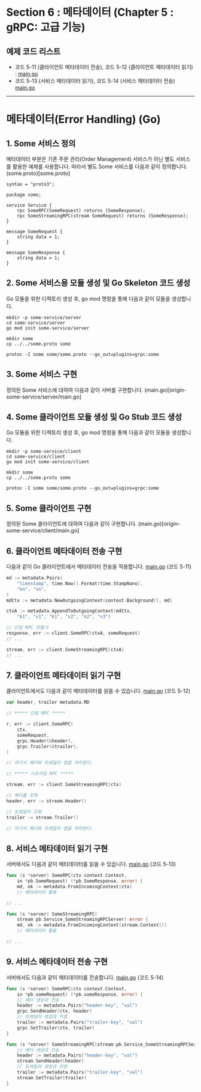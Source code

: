 # Section 6 : 메타데이터 (Chapter 5 : gRPC: 고급 기능)

## 예제 코드 리스트
- 코드 5-11 (클라이언트 메타데이터 전송), 코드 5-12 (클라이언트 메타데이터 읽기) : [main.go](some-service/client/main.go)
- 코드 5-13 (서비스 메타데이터 읽기), 코드 5-14 (서비스 메타데이터 전송) [main.go](some-service/server/main.go)

----
# 메타데이터(Error Handling) (Go)

## 1. Some 서비스 정의
메타데이터 부분은 기존 주문 관리(Order Management) 서비스가 아닌 별도 서비스를 활용한 예제를 사용합니다.
따라서 별도 Some 서비스를 다음과 같이 정의합니다. (some.proto)[some.proto]

```
syntax = "proto3";

package some;

service Service {
    rpc SomeRPC(SomeRequest) returns (SomeResponse);
    rpc SomeStreamingRPC(stream SomeRequest) returns (SomeResponse);
}

message SomeRequest {
    string data = 1;
}

message SomeResponse {
    string data = 1;
}
```

## 2. Some 서비스용 모듈 생성 및 Go Skeleton 코드 생성
Go 모듈을 위한 디렉토리 생성 후, go mod 명령을 통해 다음과 같이 모듈을 생성합니다.
```shell
mkdir -p some-service/server
cd some-service/server
go mod init some-service/server

mkdir some
cp ../../some.proto some

protoc -I some some/some.proto --go_out=plugins=grpc:some 
```

## 3. Some 서비스 구현
정의된 Some 서비스에 대하여 다음과 같이 서버를 구현합니다. (main.go)[origin-some-service/server/main.go]

## 4. Some 클라이언트 모듈 생성 및 Go Stub 코드 생성
Go 모듈을 위한 디렉토리 생성 후, go mod 명령을 통해 다음과 같이 모듈을 생성합니다.
```shell
mkdir -p some-service/client
cd some-service/client
go mod init some-service/client

mkdir some
cp ../../some.proto some

protoc -I some some/some.proto --go_out=plugins=grpc:some 
```

## 5. Some 클라이언트 구현
정의된 Some 클라이언트에 대하여 다음과 같이 구현합니다. (main.go)[origin-some-service/client/main.go]

## 6. 클라이언트 메타데이터 전송 구현
다음과 같이 Go 클라이언트에서 메타데이터 전송을 적용합니다.
[main.go](some-service/client/main.go) (코드 5-11)

```go
md := metadata.Pairs(
	"timestamp", time.Now().Format(time.StampNano),
	"kn", "vn",
)
mdCtx := metadata.NewOutgoingContext(context.Background(), md)

ctxA := metadata.AppendToOutgoingContext(mdCtx,
	"k1", "v1", "k1", "v2", "k2", "v3")

// 단일 RPC 만들기
response, err := client.SomeRPC(ctxA, someRequest)
// ...

stream, err := client.SomeStreamingRPC(ctxA)
// ...
```

## 7. 클라이언트 메타데이터 읽기 구현
클라이언트에서도 다음과 같이 메타데이터를 읽을 수 있습니다.
[main.go](some-service/client/main.go) (코드 5-12)

```go
var header, trailer metadata.MD

// ***** 단일 RPC *****

r, err := client.SomeRPC(
	ctx,
	someRequest,
	grpc.Header(&header),
	grpc.Trailer(&trailer),
)

// 여기서 헤더와 트레일러 맵을 처리한다.

// ***** 스트리밍 RPC *****

stream, err := client.SomeStreamingRPC(ctx)

// 헤더를 조회
header, err := stream.Header()

// 트레일러 조회
trailer := stream.Trailer()

// 여기서 헤더와 트레일러 맵을 처리한다.
```

## 8. 서비스 메타데이터 읽기 구현
서버에서도 다음과 같이 메타데이터를 읽을 수 있습니다.
[main.go](some-service/server/main.go) (코드 5-13)

```go
func (s *server) SomeRPC(ctx context.Context,
	in *pb.SomeRequest) (*pb.SomeResponse, error) {
	md, ok := metadata.FromIncomingContext(ctx)
	// 메타데이터 활용

// ...

func (s *server) SomeStreamingRPC(
	stream pb.Service_SomeStreamingRPCServer) error {
	md, ok := metadata.FromIncomingContext(stream.Context())
	// 메타데이터 활용

// ...
```

## 9. 서비스 메타데이터 전송 구현
서버에서도 다음과 같이 메타데이터를 전송합니다.
[main.go](some-service/server/main.go) (코드 5-14)

```go
func (s *server) SomeRPC(ctx context.Context,
	in *pb.someRequest) (*pb.someResponse, error) {
	// 헤더 생성과 전송
	header := metadata.Pairs("header-key", "val")
	grpc.SendHeader(ctx, header)
	// 트레일러 생성과 지정
	trailer := metadata.Pairs("trailer-key", "val")
	grpc.SetTrailer(ctx, trailer)
}

func (s *server) SomeStreamingRPC(stream pb.Service_SomeStreamingRPCServer) error {
	// 헤더 생성과 전송
	header := metadata.Pairs("header-key", "val")
	stream.SendHeader(header)
	// 트레일러 생성과 지정
	trailer := metadata.Pairs("trailer-key", "val")
	stream.SetTrailer(trailer)
}
```
